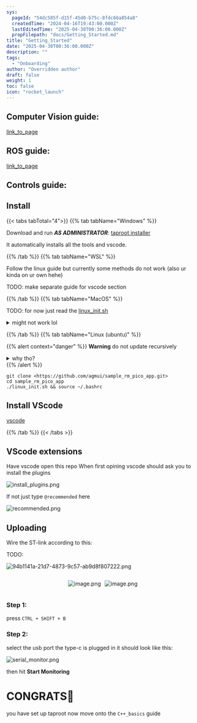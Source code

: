 ```yaml
---
sys:
  pageId: "54dc585f-d15f-45d0-b75c-8fdc66a854a8"
  createdTime: "2024-04-16T19:43:00.000Z"
  lastEditedTime: "2025-04-30T00:36:00.000Z"
  propFilepath: "docs/Getting_Started.md"
title: "Getting_Started"
date: "2025-04-30T00:36:00.000Z"
description: ""
tags:
  - "Onboarding"
author: "Overridden author"
draft: false
weight: 1
toc: false
icon: "rocket_launch"
---
```


## Computer Vision guide:

[link_to_page](86d45bc0-388b-4d26-8848-44f255f73d0e)

## ROS guide:

[link_to_page](3c76c1de-ec8f-46d6-8b0a-294005edc2d5)

## Controls guide:

## Install

{{< tabs tabTotal="4">}}
{{% tab tabName="Windows" %}}

Download and run _**AS ADMINISTRATOR**_: [taproot installer](https://github.com/Thornbots/TeachingFreshies/releases/tag/1.0)

It automatically installs all the tools and vscode.

{{% /tab %}}
{{% tab tabName="WSL" %}}

Follow the linux guide but currently some methods do not work (also ur kinda on ur own hehe)

TODO: make separate guide for vscode section

{{% /tab %}}
{{% tab tabName="MacOS" %}}

TODO: for now just read the [linux_init.sh](https://github.com/agmui/sample_rm_pico_app/blob/main/linux_init.sh)

<details>
<summary>might not work lol</summary>

`brew install libusb pkg-config`

Next install: [vscode](https://code.visualstudio.com/Download)

</details>

{{% /tab %}}
{{% tab tabName="Linux (ubuntu)" %}}

{{% alert context="danger" %}}
**Warning** do not update recursively
<details>
<summary>why tho?</summary>
There are some submodules that may go on for a while (like tinyusb) and I highly
recommend you don't need to get them.
If you want to see what submodules I update just look in `linux_init.sh`
</details>
{{% /alert %}}

```shell
git clone <https://github.com/agmui/sample_rm_pico_app.git>
cd sample_rm_pico_app
./linux_init.sh && source ~/.bashrc
```

## Install VScode

[vscode](https://code.visualstudio.com/Download)

{{% /tab %}}
{{< /tabs >}}

## VScode extensions

Have vscode open this repo
When first opining vscode should ask you to install the plugins

![install_plugins.png](https://prod-files-secure.s3.us-west-2.amazonaws.com/d518164a-d88e-44d1-a4ee-3adb3bd8bce0/89bd30f0-1825-4e77-867b-0a41ce370880/install_plugins.png?X-Amz-Algorithm=AWS4-HMAC-SHA256&X-Amz-Content-Sha256=UNSIGNED-PAYLOAD&X-Amz-Credential=ASIAZI2LB46664JH2SNJ%2F20250607%2Fus-west-2%2Fs3%2Faws4_request&X-Amz-Date=20250607T200818Z&X-Amz-Expires=3600&X-Amz-Security-Token=IQoJb3JpZ2luX2VjEKP%2F%2F%2F%2F%2F%2F%2F%2F%2F%2FwEaCXVzLXdlc3QtMiJGMEQCIEDG%2BpKr0CKrGJEWqY%2Ba3LnYpZFeA6%2BBoI%2BWJwbyJMwIAiAIMeOFV%2Fv4Efj8Cbdlg1HJYYfWZMngeYV9EYQZv7n88yr%2FAwh8EAAaDDYzNzQyMzE4MzgwNSIMAW5FQSyALD2IZPRCKtwDXL3VD8n520BGS%2FbtIDXw0n82eVLEjKBt4BvMqTAntjP8%2FiZ55%2BmIdZ3VKVno1JLY2stlVMqOAreB82yHbMugF%2F6fagpd86J1yEJRNSU%2F9wbGq3%2BI6Y7uay%2BuObK5m5zx8iLVM58vOIqhuLjuHK6vlQOFpLpU4Ke6AGSbiPRXspEKbisDiP%2B46W1i9kRjqN48osyQslOe2ULqh%2B7eDm9dQlTpl5W03iPCj4JKpC6%2FuPpHETMXMb%2FXJ5SDkB6xw5r7bilDFN3YrwDS9n6W9yEExBIDjLnZ0U1Dz0KPrOmBaXuvbd8MHSDYD1CXJ5P6xJfU%2BDtY6Q965bl8nAXscpFziE5OkC9oIEO6CCymEZQ%2F8VzL3CiTgkgw49SMVn0ksvKL4yr%2FyudCJtvwUZhWzwO0WMeuv9Wtlh2Sc2PuOd3A%2FxCRzchb8rE0J367edyJku6J2beRdE2uLMO54Q2C%2BKXn%2F8PwWI3dcNbbk1vezgVhdUth8KjRZwJWpGEoy1Z9AYXg0BXs8bhJVMCvSvSDVyCS87NCU4%2FFatL%2FdcHqqErWaw30Dwi8vsHIbRVAQkG5Mw5kcqrY7WwK3h%2FPAKmKcTWt7F6IJRkv0TWjS%2BWLvO%2FaMqr1TZUgRFjFQq7ITOYw65WSwgY6pgG0TyVmtQ1p2Wh2I9TLw%2F8y04hvqCNzcB0gfjwv2mDVSOI%2BpnJVCB3%2B6NScWoCN%2B0FRu5GQafUOEy4pc2X5gReltncakbYtcpuIHGTG2hXm02EgXmt%2Fc0%2BCsj5S8kKGbSr4q28oyiIALa%2FfY4I5KoiGB78afs3GuR0EbJEnSA1jwNuT9FGN1YBTJSw6vlKuh%2F6dbJBhuYXakKhfuqTMDCQTZ2vVF766&X-Amz-Signature=8928d402f63dabbc09563ba6598d431cb8c3bc2f52f911c3d5781c39a1bc677e&X-Amz-SignedHeaders=host&x-id=GetObject)

If not just type `@recommended` here  

![recommended.png](https://prod-files-secure.s3.us-west-2.amazonaws.com/d518164a-d88e-44d1-a4ee-3adb3bd8bce0/61e661e9-5d85-4dfc-be0d-8d2097a5e793/recommended.png?X-Amz-Algorithm=AWS4-HMAC-SHA256&X-Amz-Content-Sha256=UNSIGNED-PAYLOAD&X-Amz-Credential=ASIAZI2LB46664JH2SNJ%2F20250607%2Fus-west-2%2Fs3%2Faws4_request&X-Amz-Date=20250607T200818Z&X-Amz-Expires=3600&X-Amz-Security-Token=IQoJb3JpZ2luX2VjEKP%2F%2F%2F%2F%2F%2F%2F%2F%2F%2FwEaCXVzLXdlc3QtMiJGMEQCIEDG%2BpKr0CKrGJEWqY%2Ba3LnYpZFeA6%2BBoI%2BWJwbyJMwIAiAIMeOFV%2Fv4Efj8Cbdlg1HJYYfWZMngeYV9EYQZv7n88yr%2FAwh8EAAaDDYzNzQyMzE4MzgwNSIMAW5FQSyALD2IZPRCKtwDXL3VD8n520BGS%2FbtIDXw0n82eVLEjKBt4BvMqTAntjP8%2FiZ55%2BmIdZ3VKVno1JLY2stlVMqOAreB82yHbMugF%2F6fagpd86J1yEJRNSU%2F9wbGq3%2BI6Y7uay%2BuObK5m5zx8iLVM58vOIqhuLjuHK6vlQOFpLpU4Ke6AGSbiPRXspEKbisDiP%2B46W1i9kRjqN48osyQslOe2ULqh%2B7eDm9dQlTpl5W03iPCj4JKpC6%2FuPpHETMXMb%2FXJ5SDkB6xw5r7bilDFN3YrwDS9n6W9yEExBIDjLnZ0U1Dz0KPrOmBaXuvbd8MHSDYD1CXJ5P6xJfU%2BDtY6Q965bl8nAXscpFziE5OkC9oIEO6CCymEZQ%2F8VzL3CiTgkgw49SMVn0ksvKL4yr%2FyudCJtvwUZhWzwO0WMeuv9Wtlh2Sc2PuOd3A%2FxCRzchb8rE0J367edyJku6J2beRdE2uLMO54Q2C%2BKXn%2F8PwWI3dcNbbk1vezgVhdUth8KjRZwJWpGEoy1Z9AYXg0BXs8bhJVMCvSvSDVyCS87NCU4%2FFatL%2FdcHqqErWaw30Dwi8vsHIbRVAQkG5Mw5kcqrY7WwK3h%2FPAKmKcTWt7F6IJRkv0TWjS%2BWLvO%2FaMqr1TZUgRFjFQq7ITOYw65WSwgY6pgG0TyVmtQ1p2Wh2I9TLw%2F8y04hvqCNzcB0gfjwv2mDVSOI%2BpnJVCB3%2B6NScWoCN%2B0FRu5GQafUOEy4pc2X5gReltncakbYtcpuIHGTG2hXm02EgXmt%2Fc0%2BCsj5S8kKGbSr4q28oyiIALa%2FfY4I5KoiGB78afs3GuR0EbJEnSA1jwNuT9FGN1YBTJSw6vlKuh%2F6dbJBhuYXakKhfuqTMDCQTZ2vVF766&X-Amz-Signature=f1c6900f3944cc85b3b22f82a2906d9be473dc9167b8020b7ad1e2b2c2cde526&X-Amz-SignedHeaders=host&x-id=GetObject)

## Uploading

Wire the ST-link according to this:

TODO:

![94b1141a-21d7-4873-9c57-ab9d8f807222.png](https://prod-files-secure.s3.us-west-2.amazonaws.com/d518164a-d88e-44d1-a4ee-3adb3bd8bce0/e5fad17d-ab82-4300-9f4c-505ab4b1202c/94b1141a-21d7-4873-9c57-ab9d8f807222.png?X-Amz-Algorithm=AWS4-HMAC-SHA256&X-Amz-Content-Sha256=UNSIGNED-PAYLOAD&X-Amz-Credential=ASIAZI2LB46664JH2SNJ%2F20250607%2Fus-west-2%2Fs3%2Faws4_request&X-Amz-Date=20250607T200818Z&X-Amz-Expires=3600&X-Amz-Security-Token=IQoJb3JpZ2luX2VjEKP%2F%2F%2F%2F%2F%2F%2F%2F%2F%2FwEaCXVzLXdlc3QtMiJGMEQCIEDG%2BpKr0CKrGJEWqY%2Ba3LnYpZFeA6%2BBoI%2BWJwbyJMwIAiAIMeOFV%2Fv4Efj8Cbdlg1HJYYfWZMngeYV9EYQZv7n88yr%2FAwh8EAAaDDYzNzQyMzE4MzgwNSIMAW5FQSyALD2IZPRCKtwDXL3VD8n520BGS%2FbtIDXw0n82eVLEjKBt4BvMqTAntjP8%2FiZ55%2BmIdZ3VKVno1JLY2stlVMqOAreB82yHbMugF%2F6fagpd86J1yEJRNSU%2F9wbGq3%2BI6Y7uay%2BuObK5m5zx8iLVM58vOIqhuLjuHK6vlQOFpLpU4Ke6AGSbiPRXspEKbisDiP%2B46W1i9kRjqN48osyQslOe2ULqh%2B7eDm9dQlTpl5W03iPCj4JKpC6%2FuPpHETMXMb%2FXJ5SDkB6xw5r7bilDFN3YrwDS9n6W9yEExBIDjLnZ0U1Dz0KPrOmBaXuvbd8MHSDYD1CXJ5P6xJfU%2BDtY6Q965bl8nAXscpFziE5OkC9oIEO6CCymEZQ%2F8VzL3CiTgkgw49SMVn0ksvKL4yr%2FyudCJtvwUZhWzwO0WMeuv9Wtlh2Sc2PuOd3A%2FxCRzchb8rE0J367edyJku6J2beRdE2uLMO54Q2C%2BKXn%2F8PwWI3dcNbbk1vezgVhdUth8KjRZwJWpGEoy1Z9AYXg0BXs8bhJVMCvSvSDVyCS87NCU4%2FFatL%2FdcHqqErWaw30Dwi8vsHIbRVAQkG5Mw5kcqrY7WwK3h%2FPAKmKcTWt7F6IJRkv0TWjS%2BWLvO%2FaMqr1TZUgRFjFQq7ITOYw65WSwgY6pgG0TyVmtQ1p2Wh2I9TLw%2F8y04hvqCNzcB0gfjwv2mDVSOI%2BpnJVCB3%2B6NScWoCN%2B0FRu5GQafUOEy4pc2X5gReltncakbYtcpuIHGTG2hXm02EgXmt%2Fc0%2BCsj5S8kKGbSr4q28oyiIALa%2FfY4I5KoiGB78afs3GuR0EbJEnSA1jwNuT9FGN1YBTJSw6vlKuh%2F6dbJBhuYXakKhfuqTMDCQTZ2vVF766&X-Amz-Signature=8065d14b2dea047a2d301d519e9596ae04c51f98427c7ba190af48d3f1c18859&X-Amz-SignedHeaders=host&x-id=GetObject)

<div style="display: flex;flex-direction: row; column-gap:10px; max-width: 630px;justify-content: center;">
<div>

![image.png](https://prod-files-secure.s3.us-west-2.amazonaws.com/d518164a-d88e-44d1-a4ee-3adb3bd8bce0/210ecb78-1116-4d7b-b9b7-2292f66fa2c2/image.png?X-Amz-Algorithm=AWS4-HMAC-SHA256&X-Amz-Content-Sha256=UNSIGNED-PAYLOAD&X-Amz-Credential=ASIAZI2LB466WIG6ACIT%2F20250607%2Fus-west-2%2Fs3%2Faws4_request&X-Amz-Date=20250607T200822Z&X-Amz-Expires=3600&X-Amz-Security-Token=IQoJb3JpZ2luX2VjEKP%2F%2F%2F%2F%2F%2F%2F%2F%2F%2FwEaCXVzLXdlc3QtMiJGMEQCIHCSio2K4z3lu%2FInu6NMxeMT3dF1%2FHkxFabzbmxj4DQvAiB2Yp4hZFIvTneWvEvPq6ARUbQx5inwLCOEKDiA7fYY1Sr%2FAwh8EAAaDDYzNzQyMzE4MzgwNSIMI5hSpg7KjnEQy2C7KtwDL2bakVxIuS9FYBgHSpfIWsWWkRHfo8Swxb1eNmnX1klPngh4B%2F2P0GrUdb8tn4weyy3TbJ5cOWHRIUDp3J6t0AicdTlAVDq8kQA%2FcaKhKSJUcpW1e5SVszrALMVYExVcPQ3jPUxl97KJLc%2B8TRAMGHEv4IDt02W%2FJKfye6qWLdxD2dHpOZ9YkovmpNEf6O8k9NSdfFcGUp1Ju0hsoOoEccYbrOnKSZCCWG95C%2FZfpFbr8HXWKf17iNUFivT%2By9McNJx8G%2BkeYlSgeyggKEmd7uEvcuErlQ6i2svw39H6t%2FK%2FCRrJmDwZyRNDsAyj09yyKFVCmTcUZufe9u3a0TepB51d%2FYyg1GuZVj0JYn%2BiwpZatfOwlCNe0tYoCdU4h%2FPc8KN60%2BEI6aMro4Ij6p3%2BPZux1T8RX66ZVuRD9DmbVkRsHhb8X1HprdjA87b3aihpFkjAlhsvFdVwJ0FYk1r5f07fukJVemLlLwgpAHb0d%2B5yXUJpMlv0iMDHXLsP%2BSDnOU7F%2BDeIGv7TJ5D9AC0vsUVGTss6ajo8INcaqMDeqjGlogFmSETgW5TmIyF4O9piGDH%2F0VZ9fCsoJSIwWhQAMh2Y1RdaK09bEBEI7zc7at%2Ftn8G32t2xgNhasnIwmJaSwgY6pgG0539b%2BsLHEVVq1iJgjo4SXiowSIWaNNIzH9%2B2nFfWASc9%2BMMZ1s33u5N%2FHr%2BSXV%2FpxVLzt%2BRlDw08LJv3nmdwJtHFzLil8FN9VbCDtLefBJYWUaFnhjPSjgIw5xdirv6%2BKKcy03rTpuwynue422f0yrqn9KY7HPjHQy9Y9TbLgV%2BjB%2FezMpyrEnF4VNkE1Ijoi%2FalISVLQnf6kn3cbSrJINvHLE07&X-Amz-Signature=684c8f08128614622e45112a36424e6a391a0f1e71a58cd226d9bce35d215a85&X-Amz-SignedHeaders=host&x-id=GetObject)

</div>
<div>

![image.png](https://prod-files-secure.s3.us-west-2.amazonaws.com/d518164a-d88e-44d1-a4ee-3adb3bd8bce0/33a0fd0f-8ca6-4a86-8e09-26e95ded1fff/image.png?X-Amz-Algorithm=AWS4-HMAC-SHA256&X-Amz-Content-Sha256=UNSIGNED-PAYLOAD&X-Amz-Credential=ASIAZI2LB466XHIWC24P%2F20250607%2Fus-west-2%2Fs3%2Faws4_request&X-Amz-Date=20250607T200822Z&X-Amz-Expires=3600&X-Amz-Security-Token=IQoJb3JpZ2luX2VjEKP%2F%2F%2F%2F%2F%2F%2F%2F%2F%2FwEaCXVzLXdlc3QtMiJHMEUCIQCCau1Euwf%2Bz5%2BHYCgtDrQ%2F%2FBQlxHuDHREUySA%2FKQn3OwIgKl%2BcOFvHWj7xbmefx3Jf8is0dHc7s3%2F%2FkABQeZdOGMcq%2FwMIfBAAGgw2Mzc0MjMxODM4MDUiDKpF4Wk0169wZSuJZCrcAyxeKLVjO7h5kQbXKu5a3Rj4mTX77reFVcyxPiPfc4OOgriVqBkD%2FDi1fNNwmBt3azz9rDBnUjEGnf8fv4GWyXXGuv7WBpZgtfI%2FR4o4EKmHvb%2BZX11wMfGPWlRc127PD5YH35WAC1aRuOV2GRQvtjXZ52c7OPxpz4wu0C2lOGAizWpUYXFtuZwN%2FIxlq0FESiFoYCkRq5aJXJyx84yjclzqejMCrBOtdkCLFxLxM7nLXb3jSTgV4zrg88B2cPq%2BKIst25SeJdSy9pJUcQajGG8vK6g5Z1taAISgCuK5hQ6El7oaKAFuFxhf17Yt7WaydhjuqTvEsReRr8GNAS9DrVAlfV%2FwbMM2QwzekM7%2BJSkdxpLlgIQRJXmXYN5FZU%2F5rr%2Bh%2FCRZ7foAA7mrDUFJfePgyqJaFE4aWcRct2L1Ha1vjhePpp3v%2BHR3Xf%2Byw9NCx%2FIq6SxadaDQp1POrSxz1DYQSTryqjh469RCc9zvyCyJ%2B%2Bu3mXhtvuRCB3qOmIsjsWkL0yBgz6s8ctYyIlvZ1OyzcA0Mf7vgSWqfN9JjDMxYxhDdDec%2FKBLMm0u7z8Rpurz4KsLFo2uUb4IpPKdNeVmNKY8dhvT17i8%2Bl4AhMIpFZOTpuA15FR6LN3tZMLiVksIGOqUBuO70Mu08z00%2FG43PwsOSBYOdLJPVlZ1grRA93q3KjXzBxUvh5Q5U1p3WH4NZAHk5XSDKsbbHk52Lw4zuem9RT%2FCQb8iplD%2B8Wc0qRK3RNysSuMOuTeMoxeC6%2F3I1YH2L3whsUgC%2BU0o2%2FKfXutjoZyzZYrM9CDZuNhu73Or1wV4ngUkC7UUYv1QrRKO4WURD9%2B4%2FbXGdf4%2F7ljI6X7%2Be7RC5sAv2&X-Amz-Signature=3053fa46a664eb1395fbc3a90db70392b6c37d61077d639a20f735115e1e749b&X-Amz-SignedHeaders=host&x-id=GetObject)

</div>
</div>

### Step 1:

press `CTRL + SHIFT + B`

### Step 2:

select the usb port the type-c is plugged in it should look like this:

![serial_monitor.png](https://prod-files-secure.s3.us-west-2.amazonaws.com/d518164a-d88e-44d1-a4ee-3adb3bd8bce0/f03f4774-05d4-4393-b6a0-d5efb6d315ab/serial_monitor.png?X-Amz-Algorithm=AWS4-HMAC-SHA256&X-Amz-Content-Sha256=UNSIGNED-PAYLOAD&X-Amz-Credential=ASIAZI2LB46664JH2SNJ%2F20250607%2Fus-west-2%2Fs3%2Faws4_request&X-Amz-Date=20250607T200818Z&X-Amz-Expires=3600&X-Amz-Security-Token=IQoJb3JpZ2luX2VjEKP%2F%2F%2F%2F%2F%2F%2F%2F%2F%2FwEaCXVzLXdlc3QtMiJGMEQCIEDG%2BpKr0CKrGJEWqY%2Ba3LnYpZFeA6%2BBoI%2BWJwbyJMwIAiAIMeOFV%2Fv4Efj8Cbdlg1HJYYfWZMngeYV9EYQZv7n88yr%2FAwh8EAAaDDYzNzQyMzE4MzgwNSIMAW5FQSyALD2IZPRCKtwDXL3VD8n520BGS%2FbtIDXw0n82eVLEjKBt4BvMqTAntjP8%2FiZ55%2BmIdZ3VKVno1JLY2stlVMqOAreB82yHbMugF%2F6fagpd86J1yEJRNSU%2F9wbGq3%2BI6Y7uay%2BuObK5m5zx8iLVM58vOIqhuLjuHK6vlQOFpLpU4Ke6AGSbiPRXspEKbisDiP%2B46W1i9kRjqN48osyQslOe2ULqh%2B7eDm9dQlTpl5W03iPCj4JKpC6%2FuPpHETMXMb%2FXJ5SDkB6xw5r7bilDFN3YrwDS9n6W9yEExBIDjLnZ0U1Dz0KPrOmBaXuvbd8MHSDYD1CXJ5P6xJfU%2BDtY6Q965bl8nAXscpFziE5OkC9oIEO6CCymEZQ%2F8VzL3CiTgkgw49SMVn0ksvKL4yr%2FyudCJtvwUZhWzwO0WMeuv9Wtlh2Sc2PuOd3A%2FxCRzchb8rE0J367edyJku6J2beRdE2uLMO54Q2C%2BKXn%2F8PwWI3dcNbbk1vezgVhdUth8KjRZwJWpGEoy1Z9AYXg0BXs8bhJVMCvSvSDVyCS87NCU4%2FFatL%2FdcHqqErWaw30Dwi8vsHIbRVAQkG5Mw5kcqrY7WwK3h%2FPAKmKcTWt7F6IJRkv0TWjS%2BWLvO%2FaMqr1TZUgRFjFQq7ITOYw65WSwgY6pgG0TyVmtQ1p2Wh2I9TLw%2F8y04hvqCNzcB0gfjwv2mDVSOI%2BpnJVCB3%2B6NScWoCN%2B0FRu5GQafUOEy4pc2X5gReltncakbYtcpuIHGTG2hXm02EgXmt%2Fc0%2BCsj5S8kKGbSr4q28oyiIALa%2FfY4I5KoiGB78afs3GuR0EbJEnSA1jwNuT9FGN1YBTJSw6vlKuh%2F6dbJBhuYXakKhfuqTMDCQTZ2vVF766&X-Amz-Signature=964b046541806a67a02f854ad06a135c628db0ff3ee2fb2dd833c4fd43144f23&X-Amz-SignedHeaders=host&x-id=GetObject)

then hit **Start Monitoring**

# CONGRATS🎉

you have set up taproot now move onto the `C++_basics` guide

